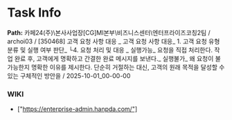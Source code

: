 # Task Info

**Path:** 카페24(주)\본사사업장\[CG]MI본부\비즈니스센터\엔터프라이즈코칭2팀 / archoi03 / [350468] 고객 요청 사항 대응 _ 고객 요청 사항 대응_ 1. 고객 요청 유형 분류 및 실행 여부 판단_ └4. 요청 처리 및 대응 _ 실행가능_ 요청을 직접 처리한다. 작업 완료 후, 고객에게 명확하고 간결한 완료 메시지를 보낸다._ 실행불가_ 왜 요청이 불가능한지 명확한 이유를 제시한다. 단순히 거절하는 대신, 고객의 원래 목적을 달성할 수 있는 구체적인 방안을 / 2025-10-01_00-00-00

### WIKI
- ["https://enterprise-admin.hanpda.com/"]

